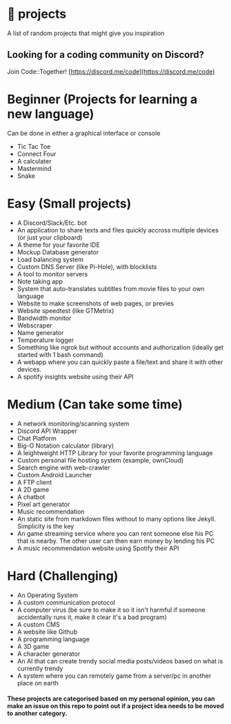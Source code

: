 # 📝 projects
A list of random projects that might give you inspiration

## Looking for a coding community on Discord?
Join Code::Together! [https://discord.me/code](https://discord.me/code)

# Beginner (Projects for learning a new language)
Can be done in either a graphical interface or console
- Tic Tac Toe
- Connect Four
- A calculater
- Mastermind
- Snake

# Easy (Small projects)
- A Discord/Slack/Etc. bot
- An application to share texts and files quickly accross multiple devices (or just your clipboard)
- A theme for your favorite IDE
- Mockup Database generator
- Load balancing system
- Custom DNS Server (like Pi-Hole), with blocklists
- A tool to monitor servers
- Note taking app
- System that auto-translates subtitles from movie files to your own language
- Website to make screenshots of web pages, or previes
- Website speedtest (like GTMetrix)
- Bandwidth monitor
- Webscraper
- Name generator
- Temperature logger
- Something like ngrok but without accounts and authorization (ideally get started with 1 bash command)
- A webapp where you can quickly paste a file/text and share it with other devices.
- A spotify insights website using their API

# Medium (Can take some time)
- A network monitoring/scanning system
- Discord API Wrapper
- Chat Platform
- Big-O Notation calculator (library)
- A leightweight HTTP Library for your favorite programming language
- Custom personal file hosting system (example, ownCloud)
- Search engine with web-crawler
- Custom Android Launcher
- A FTP client
- A 2D game
- A chatbot
- Pixel art generator
- Music recommendation
- An static site from markdown files without to many options like Jekyll. Simplicity is the key
- An game streaming service where you can rent someone else his PC that is nearby. The other user can then earn money by lending his PC
- A music recommendation website using Spotify their API

# Hard (Challenging)
- An Operating System
- A custom communication protocol
- A computer virus (be sure to make it so it isn't harmful if someone accidentally runs it, make it clear it's a bad program)
- A custom CMS
- A website like Github
- A programming language
- A 3D game
- A character generator
- An AI that can create trendy social media posts/videos based on what is currently trendy
- A system where you can remotely game from a server/pc in another place on earth

#### These projects are categorised based on my personal opinion, you can make an issue on this repo to point out if a project idea needs to be moved to another category.
